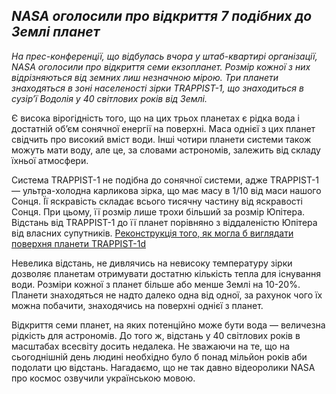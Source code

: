 ## *NASA оголосили про відкриття 7 подібних до Землі планет*

*На прес-конференції, що відбулась вчора у штаб-квартирі організації, NASA оголосили про відкриття семи екзопланет. Розмір кожної з них відрізняються від земних лиш незначною мірою. Три планети знаходяться в зоні населеності зірки TRAPPIST-1, що знаходиться в сузір’ї Водолія у 40 світлових років від Землі.*

Є висока вірогідність того, що на цих трьох планетах є рідка вода і достатній об’єм сонячної енергії на поверхні. Маса однієї з цих планет свідчить про високий вміст води. Інші чотири планети системи також можуть мати воду, але це, за словами астрономів, залежить від складу їхньої атмосфери.

Система TRAPPIST-1 не подібна до сонячної системи, адже TRAPPIST-1 — ультра-холодна карликова зірка, що має масу в 1/10 від маси нашого Сонця. Її яскравість складає всього тисячну частину від яскравості Сонця. При цьому, її розмір лише трохи більший за розмір Юпітера. Відстань від TRAPPIST-1 до її планет порівняно з віддаленістю Юпітера від власних супутників.
[Реконструкція того, як могла б виглядати поверхня планети TRAPPIST-1d](https://www.youtube.com/watch?v=o2MgG6KhO1E)

Невелика відстань, не дивлячись на невисоку температуру зірки дозволяє планетам отримувати достатню кількість тепла для існування води. Розміри кожної з планет більше або менше Землі на 10-20%. Планети знаходяться не надто далеко одна від одної, за рахунок чого їх можна побачити, знаходячись на поверхні однієї з планет.

Відкриття семи планет, на яких потенційно може бути вода — величезна рідкість для астрономів. До того ж, відстань у 40 світлових років в масштабах всесвіту досить недалека. Не зважаючи на те, що на сьогоднішній день людині необхідно було б понад мільйон років аби подолати цю відстань.
Нагадаємо, що не так давно відеоролики NASA про космос озвучили українською мовою.